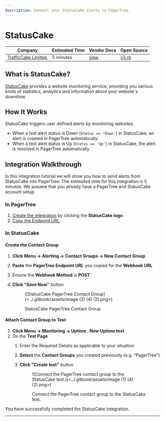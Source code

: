 ```yaml
---
description: Connect your StatusCake alerts to PagerTree.
---
```


# StatusCake

| Company                                             | Estimated Time | Vendor Docs                                                                       | Open Source                                                                                                                     |
| --------------------------------------------------- | -------------- | --------------------------------------------------------------------------------- | ------------------------------------------------------------------------------------------------------------------------------- |
| [TrafficCake Limited.](https://www.statuscake.com/) | 5 minutes      | [view](https://www.statuscake.com/kb/knowledge-base/how-to-use-the-web-hook-url/) | [v3.rb](https://github.com/PagerTree/pager\_tree-integrations/blob/main/app/models/pager\_tree/integrations/status\_cake/v3.rb) |

## What is StatusCake?

[StatusCake](https://www.statuscake.com/) provides a website monitoring service, providing you various kinds of statistics, analytics and information about your website\`s downtime.

## How It Works

StatusCake triggers user defined alerts by monitoring websites.

* When a test alert status is Down (`Status == 'Down'`) in StatusCake, an alert is created in PagerTree automatically.
* When a test alert status is Up (`Status == 'Up'`) in StatusCake, the alert is resolved in PagerTree automatically.

## Integration Walkthrough

In this integration tutorial we will show you how to send alerts from StatusCake into PagerTree. The estimated time for this integration is 5 minutes. We assume that you already have a PagerTree and StatusCake account setup.

### In PagerTree

1. [Create the integration](introduction.md#create-an-integration) by clicking the **StatusCake logo**.
2. [Copy the Endpoint URL](introduction.md#copy-the-endpoint-url)**.**

### **In StatusCake**

#### **Create the Contact Group**

1. **Click Menu -> Alerting -> Contact Groups -> New Contact Group**
2. **Paste** the **PagerTree Endpoint URL** you copied for the **Webhook URL**
3. Ensure the **Webhook Method** is **POST**
4.  **Click “Save Now”** button

    <figure>![StatusCake PagerTree Contact Group](<../.gitbook/assets/image (2) (4) (2).png>)<figcaption><p>StatusCake PagerTree Contact Group</p></figcaption></figure>

#### Attach Contact Group to Test

1. **Click Menu -> Monitoring -> Uptime . New Uptime test**
2. On the **Test Page**
   1. Enter the Required Details as applicable to your situation
   2. **Select** the **Contact Groups** you created previously (e.g. “PagerTree”)
   3.  **Click "Create test"** button

       <figure>![Connect the PagerTree contact group to the StatusCake test.](<../.gitbook/assets/image (1) (4) (2).png>)<figcaption><p>Connect the PagerTree contact group to the StatusCake test.</p></figcaption></figure>

You have successfully completed the StatusCake Integration.

***

